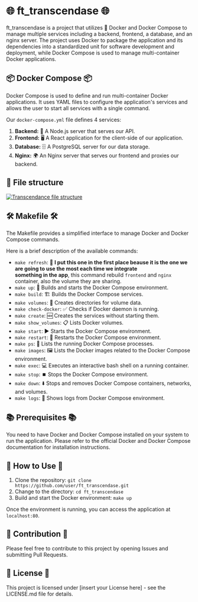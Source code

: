 # 🌐 ft_transcendase 🌐

ft_transcendase is a project that utilizes 🐳 Docker and Docker Compose to manage multiple services including a backend, frontend, a database, and an nginx server. The project uses Docker to package the application and its dependencies into a standardized unit for software development and deployment, while Docker Compose is used to manage multi-container Docker applications.

## 📦 Docker Compose 📦

Docker Compose is used to define and run multi-container Docker applications. It uses YAML files to configure the application's services and allows the user to start all services with a single command.

Our `docker-compose.yml` file defines 4 services:

1. **Backend:** 📡 A Node.js server that serves our API.
2. **Frontend:** 🖥️ A React application for the client-side of our application.
3. **Database:** 🗄️ A PostgreSQL server for our data storage.
4. **Nginx:** 🌍 An Nginx server that serves our frontend and proxies our backend.

## 📁 File structure
[![Transcendance file structure](./assets/images/shiprock.jpg "transcendance file structure")](http://www.plantuml.com/plantuml/png/fLJlJjim4F-UfpYnhv07w102oWP8Avf6fKr2q-GcbzRKiOtj5BffxxwpdIn9NRPE0wdAdN_tk_ztRXqphgb5bcMQ5MksH3YgtBUvOT8MA4ic2po27rdsC6DhhBZ0hy0iTCB0ofh2UYJGtqEfYZMQaqBLMbdCjxK8PbT1FOtQYCnHRiBRExd9WggFWnnqbE6lKg940wUd2u9GS6TdyEP2ElxKuESLT_XMS8cJQu-IdrGPn7n1ue0ZE8rnUFuJJnNyzxfBKetnCQG8pX-jai7YOzIcS6SB9Ik-xA7pLZF23KiNg0UvzcHCwvoCdL52eCcT3OGNMaz_A_SRrQfi10uCPa6n7spHR7WnHDz7JGgl6PSTRaRV8yJFBFdgsrOP2hdhco3oIz6qJVDV1_KhSEmqxBtNxUrOX2Sj6ngalOX6Uvl1POalH1V8RhsGPfzowcP1sVw1SELgqLFUa7HuKUMIonUgA9NqgM4rCrosDRrVRyTbVRMgmVUT9-frOso95Mk4yvDOzUWfIOFOug__pwHo20lbdAf1LNwv9_w7KsLhb0wy1_1ZpRZaSWauUDjG3cmXq5AI1jmAGHlrY8NBTsa76pZf18YRrXZck9BHKSVJtWtefdsNhrlJ2Sot6kyBmxNxTpwdD96DLtG2LrXH7opqkso9WpbOCLaI9vTqBNqf3D8ziyu2wKbmZP5Wq6ebBTg3NSTbxzrw6wEKWtWM2BMFvXYULsZebTvC2xN7mvYFGrZKa0qlVGgCq9pkkN5O9a746z97qRaPPHxZQAm7M11goOl3ilJ7Xpf5CAJmjg0LbovjK9fUU69Q2rx4fd8BD8QECy6_Onaoj8wbAGtFnq435o_UwnCN5pvD8YNv_omIj_xEHDV-fCFDVFRXxuvviGeYMdy5t6xSoko6jUkxlnmJcEwltDtrxTsNpbdPZivAFNlgwDoqisFJjSa1ikoSecvgyGi0)

## 🛠️ Makefile 🛠️

The Makefile provides a simplified interface to manage Docker and Docker Compose commands.

Here is a brief description of the available commands:

- `make refresh`: 🔄 **I put this one in the first place beause it is the one we are going to use the most each time we integrate \
something in the app**, this command rebuild `frontend` and `nginx` container, also the volume they are sharing.
- `make up`: 🔼 Builds and starts the Docker Compose environment.
- `make build`: 🏗️ Builds the Docker Compose services.
- `make volumes`: 📁 Creates directories for volume data.
- `make check-docker`: ✅ Checks if Docker daemon is running.
- `make create`: 🆕 Creates the services without starting them.
- `make show_volumes`: 📋 Lists Docker volumes.
- `make start`: ▶️ Starts the Docker Compose environment.
- `make restart`: 🔄 Restarts the Docker Compose environment.
- `make ps`: 📝 Lists the running Docker Compose processes.
- `make images`: 🖼️ Lists the Docker images related to the Docker Compose environment.
- `make exec`: 💻 Executes an interactive bash shell on a running container.
- `make stop`: ⏹️ Stops the Docker Compose environment.
- `make down`: ⬇️ Stops and removes Docker Compose containers, networks, and volumes.
- `make logs`: 📜 Shows logs from Docker Compose environment.

## 📚 Prerequisites 📚

You need to have Docker and Docker Compose installed on your system to run the application. Please refer to the official Docker and Docker Compose documentation for installation instructions.

## 🚀 How to Use 🚀

1. Clone the repository: `git clone https://github.com/user/ft_transcendase.git`
2. Change to the directory: `cd ft_transcendase`
3. Build and start the Docker environment: `make up`

Once the environment is running, you can access the application at `localhost:80`.

## 👥 Contribution 👥

Please feel free to contribute to this project by opening Issues and submitting Pull Requests.

## 📝 License 📝

This project is licensed under [insert your License here] - see the LICENSE.md file for details.